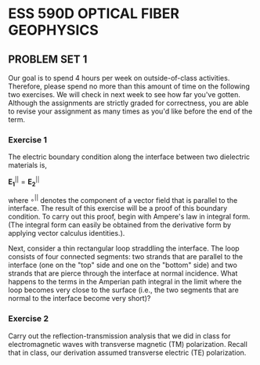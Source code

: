# ESS 590D OPTICAL FIBER GEOPHYSICS
## PROBLEM SET 1

Our goal is to spend 4 hours per week on outside-of-class activities.  Therefore, please spend no more than this amount of time on the following two exercises.  We will check in next week to see how far you've gotten.  Although the assignments are strictly graded for correctness, you are able to revise your assignment as many times as you'd like before the end of the term.

### Exercise 1
The electric boundary condition along the interface between two dielectric materials is,

$\mathbf{E_1}^{||} = \mathbf{E_2}^{||}$

where $\circ^{||}$ denotes the component of a vector field that is parallel to the interface.  The result of this exercise will be a proof of this boundary condition.  To carry out this proof, begin with Ampere's law in integral form.  (The integral form can easily be obtained from the derivative form by applying vector calculus identities.). 

Next, consider a thin rectangular loop straddling the interface. The loop consists of four connected segments: two strands that are parallel to the interface (one on the "top" side and one on the "bottom" side) and two strands that are pierce through the interface at normal incidence.  What happens to the terms in the Amperian path integral in the limit where the loop becomes very close to the surface (i.e., the two segments that are normal to the interface become very short)?

### Exercise 2
Carry out the reflection-transmission analysis that we did in class for electromagnetic waves with transverse magnetic (TM) polarization. Recall that in class, our derivation assumed transverse electric (TE) polarization.
